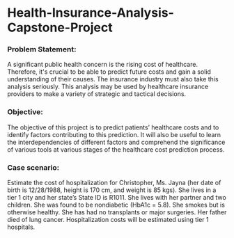 # Health-Insurance-Analysis-Capstone-Project

### Problem Statement:
A significant public health concern is the rising cost of healthcare. Therefore, it's crucial
to be able to predict future costs and gain a solid understanding of their causes. The
insurance industry must also take this analysis seriously. This analysis may be used by
healthcare insurance providers to make a variety of strategic and tactical decisions.

### Objective:
The objective of this project is to predict patients’ healthcare costs and to identify factors
contributing to this prediction. It will also be useful to learn the interdependencies of
different factors and comprehend the significance of various tools at various stages of
the healthcare cost prediction process.

### Case scenario:
Estimate the cost of hospitalization for Christopher, Ms. Jayna (her date of birth is
12/28/1988, height is 170 cm, and weight is 85 kgs). She lives in a tier 1 city and her state’s
State ID is R1011. She lives with her partner and two children. She was found to be
nondiabetic (HbA1c = 5.8). She smokes but is otherwise healthy. She has had no
transplants or major surgeries. Her father died of lung cancer. Hospitalization costs will be
estimated using tier 1 hospitals.

